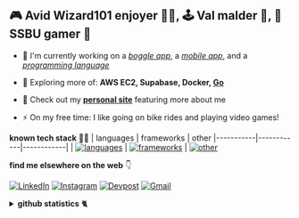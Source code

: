 <h2>🎮 Avid Wizard101 enjoyer 🧙‍♂️, 🕹️ Val malder 😤, 🎯 SSBU gamer 🤪</h2>

- 🔭 I'm currently working on a [_boggle app_](https://github.com/andrearcaina/pyggle), a [_mobile app_](https://github.com/andrearcaina/vivid), and a [_programming language_](https://github.com/andrearcaina/bamboo)
- 🌱 Exploring more of: **AWS EC2, Supabase, Docker, [Go](https://github.com/andrearcaina/blazingly-go)**

- 💬 Check out my [**personal site**](https://andrearcaina.vercel.app/) featuring more about me

- ⚡ On my free time: I like going on bike rides and playing video games!

**known tech stack** 🧑‍💻
| languages | frameworks | other
|-----------|------------|------------|
| [![languages](https://skillicons.dev/icons?i=python,javascript,typescript,golang,java&perline=3)](https://github.com/tandpfun/skill-icons) | [![frameworks](https://skillicons.dev/icons?i=flask,django,nextjs,expressjs,react,tailwind&perline=3)](https://github.com/tandpfun/skill-icons) | [![other](https://skillicons.dev/icons?i=mysql,postgresql,docker,git,bash,nodejs,bun&perline=4)](https://github.com/tandpfun/skill-icons)

**find me elsewhere on the web** 👇 

[![LinkedIn](https://skillicons.dev/icons?i=linkedin)](https://www.linkedin.com/in/andre-arcaina/) 
[![Instagram](https://skillicons.dev/icons?i=instagram)](https://instagram.com/azdrx) 
[![Devpost](https://skillicons.dev/icons?i=devto)](https://devpost.com/andrearcaina)
[![Gmail](https://skillicons.dev/icons?i=gmail)](mailto:dtandre331@gmail.com)

<details>
<summary>
<b>github statistics</b> 🐈
</summary>

![Visitors](https://komarev.com/ghpvc/?username=andrearcaina&label=Visitors&style=plastic)

| <img src="https://github-readme-stats.vercel.app/api/top-langs/?username=andrearcaina&layout=compact&theme=tokyonight&hide_border=true&exclude_repo=the-www-blog,clean-water-foundation&hide_progress=false&&langs_count=6" alt="andrearcaina" /> | <img src="https://github-readme-streak-stats.herokuapp.com?user=andrearcaina&theme=tokyonight&hide_border=true" alt="andrearcaina" /> |
|-----------|-----------|
</details>
